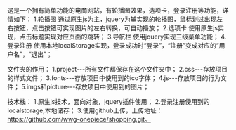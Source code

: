 这是一个拥有简单功能的电商网站，有轮播图效果，选项卡，登录注册等功能，详情如下：
1.轮播图 通过原生js为主，jquery为辅实现的轮播图，鼠标划过出现左右按钮，点击按钮可实现图片的左右转换，可自动播放；
2.选项卡 使用原生js实现，点击标题实现对应页面的跳转；
3.导航栏 使用jquery实现三级菜单功能；
4.登录注册 使用本地localStorage实现，登录成功时“登录”，“注册”变成对应的“用户名”，“退出”；

文件夹的作用：
1.project---所有文件都保存在这个文件夹中；
2.css---存放项目的样式文件；
3.fonts---存放项目中使用到的ico字体； 
4.js---存放项目的行为文件；
5.imgs和picture---存放项目中使用到的图片；

技术栈：
1.原生js技术，面向对象，jquery插件使用；
2.登录注册使用到的localstorage,本地储存；
3.使用github上传，上传地址：https://github.com/wwg-onepiece/shopping.git。